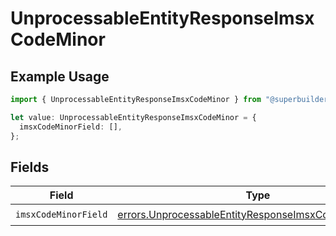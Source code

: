 # UnprocessableEntityResponseImsxCodeMinor

## Example Usage

```typescript
import { UnprocessableEntityResponseImsxCodeMinor } from "@superbuilders/oneroster/models/errors";

let value: UnprocessableEntityResponseImsxCodeMinor = {
  imsxCodeMinorField: [],
};
```

## Fields

| Field                                                                                                                          | Type                                                                                                                           | Required                                                                                                                       | Description                                                                                                                    |
| ------------------------------------------------------------------------------------------------------------------------------ | ------------------------------------------------------------------------------------------------------------------------------ | ------------------------------------------------------------------------------------------------------------------------------ | ------------------------------------------------------------------------------------------------------------------------------ |
| `imsxCodeMinorField`                                                                                                           | [errors.UnprocessableEntityResponseImsxCodeMinorField](../../models/errors/unprocessableentityresponseimsxcodeminorfield.md)[] | :heavy_check_mark:                                                                                                             | N/A                                                                                                                            |
